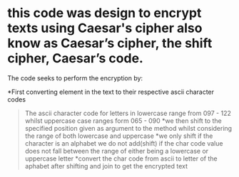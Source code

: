 # this code was design to encrypt texts using Caesar's cipher also know as Caesar’s cipher, the shift cipher, Caesar’s code.
The code seeks to perform the encryption by:

*First converting element in the text to their respective ascii character codes
>The ascii character code for letters in lowercase range from 097 - 122 whilst uppercase case ranges form 065 - 090
*we then shift to the specified position given as argument to the method whilst considering the range of both lowercase and uppercase
*we only shift if the character  is an alphabet we do not add(shift) if the char code value does not fall between the range of either being a lowercase or uppercase letter
*convert the char code from ascii to letter of the aphabet after shifting and join to get the encrypted text
